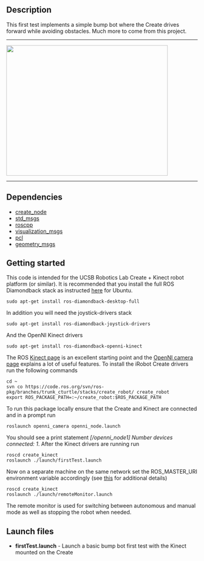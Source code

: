 ## Description ##

This first test implements a simple bump bot where the Create drives forward while avoiding obstacles.  Much more to come from this project.

---

<a href='http://www.youtube.com/watch?feature=player_embedded&v=pM_MExbug-s' target='_blank'><img src='http://img.youtube.com/vi/pM_MExbug-s/0.jpg' width='425' height=344 /></a>

---

## Dependencies ##
  * [create\_node](http://www.ros.org/browse/details.php?name=create_node)
  * [std\_msgs](http://www.ros.org/wiki/std_msgs)
  * [roscpp](http://www.ros.org/wiki/roscpp)
  * [visualization\_msgs](http://www.ros.org/wiki/visualization_msgs)
  * [pcl](http://www.ros.org/wiki/pcl)
  * [geometry\_msgs](http://www.ros.org/wiki/geometry_msgs)

## Getting started ##
This code is intended for the UCSB Robotics Lab Create + Kinect robot platform (or similar).  It is recommended that you install the full ROS Diamondback stack as instructed [here](http://www.ros.org/wiki/diamondback/Installation/Ubuntu) for Ubuntu.
```
sudo apt-get install ros-diamondback-desktop-full
```
In addition you will need the joystick-drivers stack
```
sudo apt-get install ros-diamondback-joystick-drivers
```
And the OpenNI Kinect drivers
```
sudo apt-get install ros-diamondback-openni-kinect
```
The ROS [Kinect page](http://www.ros.org/wiki/kinect) is an excellent starting point and the [OpenNI camera page](http://www.ros.org/wiki/openni_camera) explains a lot of useful features.  To install the iRobot Create drivers run the following commands
```
cd ~
svn co https://code.ros.org/svn/ros-pkg/branches/trunk_cturtle/stacks/create_robot/ create_robot
export ROS_PACKAGE_PATH=:~/create_robot:$ROS_PACKAGE_PATH
```
To run this package locally ensure that the Create and Kinect are connected and in a prompt run
```
roslaunch openni_camera openni_node.launch
```
You should see a print statement _[/openni\_node1] Number devices connected: 1_.  After the Kinect drivers are running run
```
roscd create_kinect
roslaunch ./launch/firstTest.launch
```

Now on a separate machine on the same network set the ROS\_MASTER\_URI environment variable accordingly (see [this](http://www.ros.org/wiki/ROS/Tutorials/MultipleMachines) for additional details)
```
roscd create_kinect
roslaunch ./launch/remoteMonitor.launch
```
The remote monitor is used for switching between autonomous and manual mode as well as stopping the robot when needed.

## Launch files ##
  * **firstTest.launch** - Launch a basic bump bot first test with the Kinect mounted on the Create